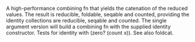 A high-performance combining fn that yields the catenation of the
  reduced values. The result is reducible, foldable, seqable and
  counted, providing the identity collections are reducible, seqable
  and counted. The single argument version will build a combining fn
  with the supplied identity constructor. Tests for identity
  with (zero? (count x)). See also foldcat.